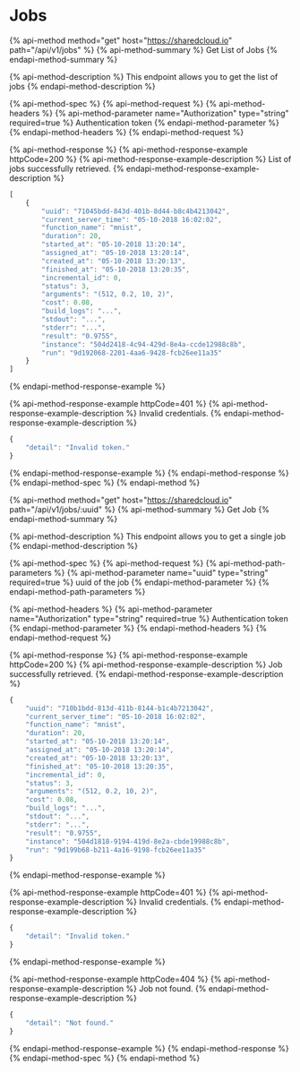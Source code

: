 # Jobs

{% api-method method="get" host="https://sharedcloud.io" path="/api/v1/jobs" %}
{% api-method-summary %}
Get List of Jobs
{% endapi-method-summary %}

{% api-method-description %}
This endpoint allows you to get the list of jobs
{% endapi-method-description %}

{% api-method-spec %}
{% api-method-request %}
{% api-method-headers %}
{% api-method-parameter name="Authorization" type="string" required=true %}
Authentication token
{% endapi-method-parameter %}
{% endapi-method-headers %}
{% endapi-method-request %}

{% api-method-response %}
{% api-method-response-example httpCode=200 %}
{% api-method-response-example-description %}
List of jobs successfully retrieved.
{% endapi-method-response-example-description %}

```javascript
[
    {
        "uuid": "71045bdd-843d-401b-8d44-b8c4b4213042",
        "current_server_time": "05-10-2018 16:02:02",
        "function_name": "mnist",
        "duration": 20,
        "started_at": "05-10-2018 13:20:14",
        "assigned_at": "05-10-2018 13:20:14",
        "created_at": "05-10-2018 13:20:13",
        "finished_at": "05-10-2018 13:20:35",
        "incremental_id": 0,
        "status": 3,
        "arguments": "(512, 0.2, 10, 2)",
        "cost": 0.08,
        "build_logs": "...",
        "stdout": "...",
        "stderr": "...",
        "result": "0.9755",
        "instance": "504d2418-4c94-429d-8e4a-ccde12988c8b",
        "run": "9d192068-2201-4aa6-9428-fcb26ee11a35"
    }
]
```
{% endapi-method-response-example %}

{% api-method-response-example httpCode=401 %}
{% api-method-response-example-description %}
Invalid credentials.
{% endapi-method-response-example-description %}

```javascript
{
    "detail": "Invalid token."
}
```
{% endapi-method-response-example %}
{% endapi-method-response %}
{% endapi-method-spec %}
{% endapi-method %}

{% api-method method="get" host="https://sharedcloud.io" path="/api/v1/jobs/:uuid" %}
{% api-method-summary %}
Get Job
{% endapi-method-summary %}

{% api-method-description %}
This endpoint allows you to get a single job
{% endapi-method-description %}

{% api-method-spec %}
{% api-method-request %}
{% api-method-path-parameters %}
{% api-method-parameter name="uuid" type="string" required=true %}
uuid of the job
{% endapi-method-parameter %}
{% endapi-method-path-parameters %}

{% api-method-headers %}
{% api-method-parameter name="Authorization" type="string" required=true %}
Authentication token
{% endapi-method-parameter %}
{% endapi-method-headers %}
{% endapi-method-request %}

{% api-method-response %}
{% api-method-response-example httpCode=200 %}
{% api-method-response-example-description %}
Job successfully retrieved.
{% endapi-method-response-example-description %}

```javascript
{
    "uuid": "710b1bdd-813d-411b-8144-b1c4b7213042",
    "current_server_time": "05-10-2018 16:02:02",
    "function_name": "mnist",
    "duration": 20,
    "started_at": "05-10-2018 13:20:14",
    "assigned_at": "05-10-2018 13:20:14",
    "created_at": "05-10-2018 13:20:13",
    "finished_at": "05-10-2018 13:20:35",
    "incremental_id": 0,
    "status": 3,
    "arguments": "(512, 0.2, 10, 2)",
    "cost": 0.08,
    "build_logs": "...",
    "stdout": "...",
    "stderr": "...",
    "result": "0.9755",
    "instance": "504d1818-9194-419d-8e2a-cbde19988c8b",
    "run": "9d199b68-b211-4a16-9198-fcb26ee11a35"
}
```
{% endapi-method-response-example %}

{% api-method-response-example httpCode=401 %}
{% api-method-response-example-description %}
Invalid credentials.
{% endapi-method-response-example-description %}

```javascript
{
    "detail": "Invalid token."
}
```
{% endapi-method-response-example %}

{% api-method-response-example httpCode=404 %}
{% api-method-response-example-description %}
Job not found.
{% endapi-method-response-example-description %}

```javascript
{
    "detail": "Not found."
}
```
{% endapi-method-response-example %}
{% endapi-method-response %}
{% endapi-method-spec %}
{% endapi-method %}



